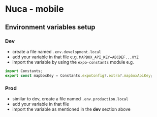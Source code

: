 # Nuca - mobile

## Environment variables setup

### Dev

- create a file named `.env.development.local`
- add your variable in that file e.g. `MAPBOX_API_KEY=ABCDEF...XYZ`
- import the variable by using the `expo-constants` module e.g.

```ts
import Constants;
export const mapboxKey = Constants.expoConfig?.extra?.mapboxApiKey;
```

### Prod

- similar to dev, create a file named `.env.production.local`
- add your variable in that file
- import the variable as mentioned in the **dev** section above

